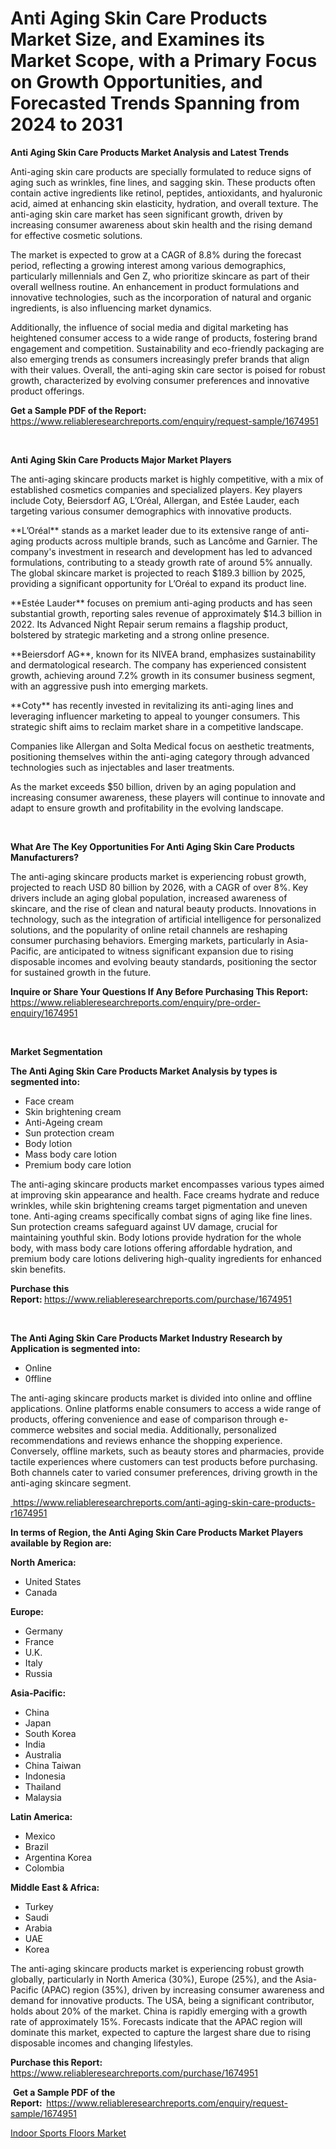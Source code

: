 <p><h1>Anti Aging Skin Care Products Market Size, and Examines its Market Scope, with a Primary Focus on Growth Opportunities, and Forecasted Trends Spanning from 2024 to 2031</h1></p><p><strong>Anti Aging Skin Care Products Market Analysis and Latest Trends</strong></p>
<p><p>Anti-aging skin care products are specially formulated to reduce signs of aging such as wrinkles, fine lines, and sagging skin. These products often contain active ingredients like retinol, peptides, antioxidants, and hyaluronic acid, aimed at enhancing skin elasticity, hydration, and overall texture. The anti-aging skin care market has seen significant growth, driven by increasing consumer awareness about skin health and the rising demand for effective cosmetic solutions.</p><p>The market is expected to grow at a CAGR of 8.8% during the forecast period, reflecting a growing interest among various demographics, particularly millennials and Gen Z, who prioritize skincare as part of their overall wellness routine. An enhancement in product formulations and innovative technologies, such as the incorporation of natural and organic ingredients, is also influencing market dynamics.</p><p>Additionally, the influence of social media and digital marketing has heightened consumer access to a wide range of products, fostering brand engagement and competition. Sustainability and eco-friendly packaging are also emerging trends as consumers increasingly prefer brands that align with their values. Overall, the anti-aging skin care sector is poised for robust growth, characterized by evolving consumer preferences and innovative product offerings.</p></p>
<p><strong>Get a Sample PDF of the Report:&nbsp;</strong> <a href="https://www.reliableresearchreports.com/enquiry/request-sample/1674951?utm_campaign=2002&utm_medium=2&utm_source=Github&utm_content=ia&utm_term=28122024&utm_id=anti-aging-skin-care-products">https://www.reliableresearchreports.com/enquiry/request-sample/1674951</a></p>
<p>&nbsp;</p>
<p><strong>Anti Aging Skin Care Products Major Market Players</strong></p>
<p><p>The anti-aging skincare products market is highly competitive, with a mix of established cosmetics companies and specialized players. Key players include Coty, Beiersdorf AG, L’Oréal, Allergan, and Estée Lauder, each targeting various consumer demographics with innovative products.</p><p>**L’Oréal** stands as a market leader due to its extensive range of anti-aging products across multiple brands, such as Lancôme and Garnier. The company's investment in research and development has led to advanced formulations, contributing to a steady growth rate of around 5% annually. The global skincare market is projected to reach $189.3 billion by 2025, providing a significant opportunity for L’Oréal to expand its product line.</p><p>**Estée Lauder** focuses on premium anti-aging products and has seen substantial growth, reporting sales revenue of approximately $14.3 billion in 2022. Its Advanced Night Repair serum remains a flagship product, bolstered by strategic marketing and a strong online presence.</p><p>**Beiersdorf AG**, known for its NIVEA brand, emphasizes sustainability and dermatological research. The company has experienced consistent growth, achieving around 7.2% growth in its consumer business segment, with an aggressive push into emerging markets.</p><p>**Coty** has recently invested in revitalizing its anti-aging lines and leveraging influencer marketing to appeal to younger consumers. This strategic shift aims to reclaim market share in a competitive landscape.</p><p>Companies like Allergan and Solta Medical focus on aesthetic treatments, positioning themselves within the anti-aging category through advanced technologies such as injectables and laser treatments.</p><p>As the market exceeds $50 billion, driven by an aging population and increasing consumer awareness, these players will continue to innovate and adapt to ensure growth and profitability in the evolving landscape.</p></p>
<p>&nbsp;</p>
<p><strong>What Are The Key Opportunities For Anti Aging Skin Care Products Manufacturers?</strong></p>
<p><p>The anti-aging skincare products market is experiencing robust growth, projected to reach USD 80 billion by 2026, with a CAGR of over 8%. Key drivers include an aging global population, increased awareness of skincare, and the rise of clean and natural beauty products. Innovations in technology, such as the integration of artificial intelligence for personalized solutions, and the popularity of online retail channels are reshaping consumer purchasing behaviors. Emerging markets, particularly in Asia-Pacific, are anticipated to witness significant expansion due to rising disposable incomes and evolving beauty standards, positioning the sector for sustained growth in the future.</p></p>
<p><strong>Inquire or Share Your Questions If Any Before Purchasing This Report:</strong> <a href="https://www.reliableresearchreports.com/enquiry/pre-order-enquiry/1674951?utm_campaign=2002&utm_medium=2&utm_source=Github&utm_content=ia&utm_term=28122024&utm_id=anti-aging-skin-care-products">https://www.reliableresearchreports.com/enquiry/pre-order-enquiry/1674951</a></p>
<p>&nbsp;</p>
<p><strong>Market Segmentation</strong></p>
<p><strong>The Anti Aging Skin Care Products Market Analysis by types is segmented into:</strong></p>
<p><ul><li>Face cream</li><li>Skin brightening cream</li><li>Anti-Ageing cream</li><li>Sun protection cream</li><li>Body lotion</li><li>Mass body care lotion</li><li>Premium body care lotion</li></ul></p>
<p><p>The anti-aging skincare products market encompasses various types aimed at improving skin appearance and health. Face creams hydrate and reduce wrinkles, while skin brightening creams target pigmentation and uneven tone. Anti-aging creams specifically combat signs of aging like fine lines. Sun protection creams safeguard against UV damage, crucial for maintaining youthful skin. Body lotions provide hydration for the whole body, with mass body care lotions offering affordable hydration, and premium body care lotions delivering high-quality ingredients for enhanced skin benefits.</p></p>
<p><strong>Purchase this Report:&nbsp;</strong><a href="https://www.reliableresearchreports.com/purchase/1674951?utm_campaign=2002&utm_medium=2&utm_source=Github&utm_content=ia&utm_term=28122024&utm_id=anti-aging-skin-care-products">https://www.reliableresearchreports.com/purchase/1674951</a></p>
<p>&nbsp;</p>
<p><strong>The Anti Aging Skin Care Products Market Industry Research by Application is segmented into:</strong></p>
<p><ul><li>Online</li><li>0ffline</li></ul></p>
<p><p>The anti-aging skincare products market is divided into online and offline applications. Online platforms enable consumers to access a wide range of products, offering convenience and ease of comparison through e-commerce websites and social media. Additionally, personalized recommendations and reviews enhance the shopping experience. Conversely, offline markets, such as beauty stores and pharmacies, provide tactile experiences where customers can test products before purchasing. Both channels cater to varied consumer preferences, driving growth in the anti-aging skincare segment.</p></p>
<p><a href="https://www.reliableresearchreports.com/anti-aging-skin-care-products-r1674951?utm_campaign=2002&utm_medium=2&utm_source=Github&utm_content=ia&utm_term=28122024&utm_id=anti-aging-skin-care-products">&nbsp;https://www.reliableresearchreports.com/anti-aging-skin-care-products-r1674951</a></p>
<p><strong>In terms of Region, the Anti Aging Skin Care Products Market Players available by Region are:</strong></p>
<p>
    <p> <strong> North America: </strong>
        <ul>
            <li>United States</li>
            <li>Canada</li>
        </ul>
        </p> 
    <p> <strong> Europe: </strong>
        <ul>
            <li>Germany</li>
            <li>France</li>
            <li>U.K.</li>
            <li>Italy</li>
            <li>Russia</li>
        </ul>
        </p> 
    <p> <strong> Asia-Pacific: </strong>
        <ul>
            <li>China</li>
            <li>Japan</li>
            <li>South Korea</li>
            <li>India</li>
            <li>Australia</li>
            <li>China Taiwan</li>
            <li>Indonesia</li>
            <li>Thailand</li>
            <li>Malaysia</li>
        </ul>
        </p> 
    <p> <strong> Latin America: </strong>
        <ul>
            <li>Mexico</li>
            <li>Brazil</li>
            <li>Argentina Korea</li>
            <li>Colombia</li>
        </ul>
        </p> 
    <p> <strong> Middle East & Africa: </strong>
        <ul>
            <li>Turkey</li>
            <li>Saudi</li>
            <li>Arabia</li>
            <li>UAE</li>
            <li>Korea</li>
        </ul>
    </p>
    </p>
<p><p>The anti-aging skincare products market is experiencing robust growth globally, particularly in North America (30%), Europe (25%), and the Asia-Pacific (APAC) region (35%), driven by increasing consumer awareness and demand for innovative products. The USA, being a significant contributor, holds about 20% of the market. China is rapidly emerging with a growth rate of approximately 15%. Forecasts indicate that the APAC region will dominate this market, expected to capture the largest share due to rising disposable incomes and changing lifestyles.</p></p>
<p><strong>Purchase this Report: </strong><a href="https://www.reliableresearchreports.com/purchase/1674951?utm_campaign=2002&utm_medium=2&utm_source=Github&utm_content=ia&utm_term=28122024&utm_id=anti-aging-skin-care-products">https://www.reliableresearchreports.com/purchase/1674951</a></p>
<p>&nbsp;<strong>Get a Sample PDF of the Report:&nbsp;&nbsp;</strong><a href="https://www.reliableresearchreports.com/enquiry/request-sample/1674951?utm_campaign=2002&utm_medium=2&utm_source=Github&utm_content=ia&utm_term=28122024&utm_id=anti-aging-skin-care-products">https://www.reliableresearchreports.com/enquiry/request-sample/1674951</a></p>
<p><strong></strong></p>
<p><p><a href="https://github.com/nathandecarvalho/Market-Research-Report-List-5/blob/main/indoor-sports-floors-market.md?utm_campaign=2002&utm_medium=2&utm_source=Github&utm_content=ia&utm_term=28122024&utm_id=anti-aging-skin-care-products">Indoor Sports Floors Market</a></p></p>